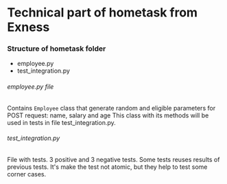 # Technical part of hometask from Exness

### Structure of hometask folder
                
+ employee.py
+ test_integration.py

###### employee.py file

Contains `Employee` class that generate random and eligible parameters for POST request: name, salary and age
This class with its methods will be used in tests in file test_integration.py.

###### test_integration.py

File with tests.
3 positive and 3 negative tests. 
Some tests reuses results of previous tests. It's make the test not atomic, but they help to test some corner cases.